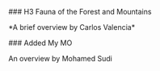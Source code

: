 \### H3 Fauna of the Forest and Mountains

\*A brief overview by Carlos Valencia\*





\### Added My MO



An overview by Mohamed Sudi



